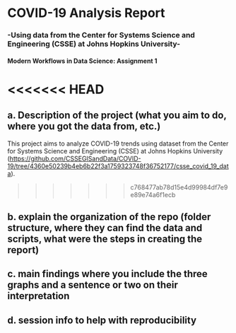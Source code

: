 # COVID-19 Analysis Report
### -Using data from the Center for Systems Science and Engineering (CSSE) at Johns Hopkins University-
#### Modern Workflows in Data Science: Assignment 1

<<<<<<< HEAD
=======
## a. Description of the project (what you aim to do, where you got the data from, etc.)
This project aims to analyze COVID-19 trends using dataset from the Center for Systems Science and Engineering (CSSE) at Johns Hopkins University (https://github.com/CSSEGISandData/COVID-19/tree/4360e50239b4eb6b22f3a1759323748f36752177/csse_covid_19_data).
>>>>>>> c768477ab78d15e4d99984df7e9e89e74a6f1ecb

## b. explain the organization of the repo (folder structure, where they can find the data and scripts, what were the steps in creating the report)

## c. main findings where you include the three graphs and a sentence or two on their interpretation

## d. session info to help with reproducibility
